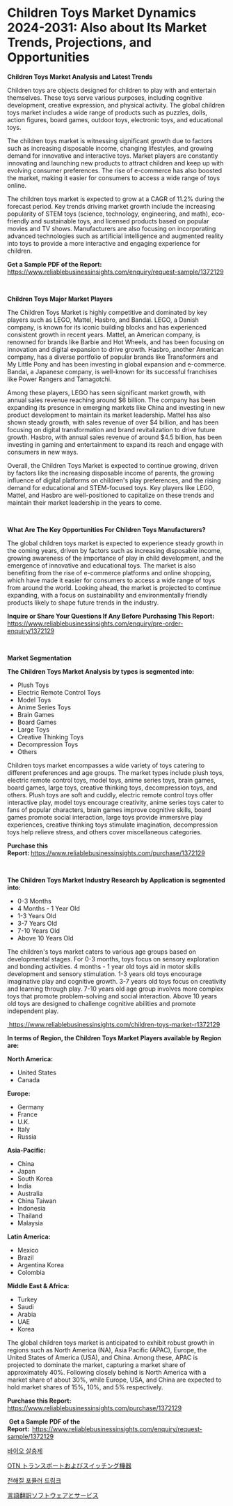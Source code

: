 <p><h1>Children Toys Market Dynamics 2024-2031: Also about Its Market Trends, Projections, and Opportunities</h1></p><p><strong>Children Toys Market Analysis and Latest Trends</strong></p>
<p><p>Children toys are objects designed for children to play with and entertain themselves. These toys serve various purposes, including cognitive development, creative expression, and physical activity. The global children toys market includes a wide range of products such as puzzles, dolls, action figures, board games, outdoor toys, electronic toys, and educational toys.</p><p>The children toys market is witnessing significant growth due to factors such as increasing disposable income, changing lifestyles, and growing demand for innovative and interactive toys. Market players are constantly innovating and launching new products to attract children and keep up with evolving consumer preferences. The rise of e-commerce has also boosted the market, making it easier for consumers to access a wide range of toys online.</p><p>The children toys market is expected to grow at a CAGR of 11.2% during the forecast period. Key trends driving market growth include the increasing popularity of STEM toys (science, technology, engineering, and math), eco-friendly and sustainable toys, and licensed products based on popular movies and TV shows. Manufacturers are also focusing on incorporating advanced technologies such as artificial intelligence and augmented reality into toys to provide a more interactive and engaging experience for children.</p></p>
<p><strong>Get a Sample PDF of the Report:&nbsp;</strong> <a href="https://www.reliablebusinessinsights.com/enquiry/request-sample/1372129">https://www.reliablebusinessinsights.com/enquiry/request-sample/1372129</a></p>
<p>&nbsp;</p>
<p><strong>Children Toys Major Market Players</strong></p>
<p><p>The Children Toys Market is highly competitive and dominated by key players such as LEGO, Mattel, Hasbro, and Bandai. LEGO, a Danish company, is known for its iconic building blocks and has experienced consistent growth in recent years. Mattel, an American company, is renowned for brands like Barbie and Hot Wheels, and has been focusing on innovation and digital expansion to drive growth. Hasbro, another American company, has a diverse portfolio of popular brands like Transformers and My Little Pony and has been investing in global expansion and e-commerce. Bandai, a Japanese company, is well-known for its successful franchises like Power Rangers and Tamagotchi.</p><p>Among these players, LEGO has seen significant market growth, with annual sales revenue reaching around $6 billion. The company has been expanding its presence in emerging markets like China and investing in new product development to maintain its market leadership. Mattel has also shown steady growth, with sales revenue of over $4 billion, and has been focusing on digital transformation and brand revitalization to drive future growth. Hasbro, with annual sales revenue of around $4.5 billion, has been investing in gaming and entertainment to expand its reach and engage with consumers in new ways.</p><p>Overall, the Children Toys Market is expected to continue growing, driven by factors like the increasing disposable income of parents, the growing influence of digital platforms on children's play preferences, and the rising demand for educational and STEM-focused toys. Key players like LEGO, Mattel, and Hasbro are well-positioned to capitalize on these trends and maintain their market leadership in the years to come.</p></p>
<p>&nbsp;</p>
<p><strong>What Are The Key Opportunities For Children Toys Manufacturers?</strong></p>
<p><p>The global children toys market is expected to experience steady growth in the coming years, driven by factors such as increasing disposable income, growing awareness of the importance of play in child development, and the emergence of innovative and educational toys. The market is also benefiting from the rise of e-commerce platforms and online shopping, which have made it easier for consumers to access a wide range of toys from around the world. Looking ahead, the market is projected to continue expanding, with a focus on sustainability and environmentally friendly products likely to shape future trends in the industry.</p></p>
<p><strong>Inquire or Share Your Questions If Any Before Purchasing This Report:</strong> <a href="https://www.reliablebusinessinsights.com/enquiry/pre-order-enquiry/1372129">https://www.reliablebusinessinsights.com/enquiry/pre-order-enquiry/1372129</a></p>
<p>&nbsp;</p>
<p><strong>Market Segmentation</strong></p>
<p><strong>The Children Toys Market Analysis by types is segmented into:</strong></p>
<p><ul><li>Plush Toys</li><li>Electric Remote Control Toys</li><li>Model Toys</li><li>Anime Series Toys</li><li>Brain Games</li><li>Board Games</li><li>Large Toys</li><li>Creative Thinking Toys</li><li>Decompression Toys</li><li>Others</li></ul></p>
<p><p>Children toys market encompasses a wide variety of toys catering to different preferences and age groups. The market types include plush toys, electric remote control toys, model toys, anime series toys, brain games, board games, large toys, creative thinking toys, decompression toys, and others. Plush toys are soft and cuddly, electric remote control toys offer interactive play, model toys encourage creativity, anime series toys cater to fans of popular characters, brain games improve cognitive skills, board games promote social interaction, large toys provide immersive play experiences, creative thinking toys stimulate imagination, decompression toys help relieve stress, and others cover miscellaneous categories.</p></p>
<p><strong>Purchase this Report:&nbsp;</strong><a href="https://www.reliablebusinessinsights.com/purchase/1372129">https://www.reliablebusinessinsights.com/purchase/1372129</a></p>
<p>&nbsp;</p>
<p><strong>The Children Toys Market Industry Research by Application is segmented into:</strong></p>
<p><ul><li>0-3 Months</li><li>4 Months - 1 Year Old</li><li>1-3 Years Old</li><li>3-7 Years Old</li><li>7-10 Years Old</li><li>Above 10 Years Old</li></ul></p>
<p><p>The children's toys market caters to various age groups based on developmental stages. For 0-3 months, toys focus on sensory exploration and bonding activities. 4 months - 1 year old toys aid in motor skills development and sensory stimulation. 1-3 years old toys encourage imaginative play and cognitive growth. 3-7 years old toys focus on creativity and learning through play. 7-10 years old age group involves more complex toys that promote problem-solving and social interaction. Above 10 years old toys are designed to challenge cognitive abilities and promote independent play.</p></p>
<p><a href="https://www.reliablebusinessinsights.com/children-toys-market-r1372129">&nbsp;https://www.reliablebusinessinsights.com/children-toys-market-r1372129</a></p>
<p><strong>In terms of Region, the Children Toys Market Players available by Region are:</strong></p>
<p>
    <p> <strong> North America: </strong>
        <ul>
            <li>United States</li>
            <li>Canada</li>
        </ul>
        </p> 
    <p> <strong> Europe: </strong>
        <ul>
            <li>Germany</li>
            <li>France</li>
            <li>U.K.</li>
            <li>Italy</li>
            <li>Russia</li>
        </ul>
        </p> 
    <p> <strong> Asia-Pacific: </strong>
        <ul>
            <li>China</li>
            <li>Japan</li>
            <li>South Korea</li>
            <li>India</li>
            <li>Australia</li>
            <li>China Taiwan</li>
            <li>Indonesia</li>
            <li>Thailand</li>
            <li>Malaysia</li>
        </ul>
        </p> 
    <p> <strong> Latin America: </strong>
        <ul>
            <li>Mexico</li>
            <li>Brazil</li>
            <li>Argentina Korea</li>
            <li>Colombia</li>
        </ul>
        </p> 
    <p> <strong> Middle East & Africa: </strong>
        <ul>
            <li>Turkey</li>
            <li>Saudi</li>
            <li>Arabia</li>
            <li>UAE</li>
            <li>Korea</li>
        </ul>
    </p>
    </p>
<p><p>The global children toys market is anticipated to exhibit robust growth in regions such as North America (NA), Asia Pacific (APAC), Europe, the United States of America (USA), and China. Among these, APAC is projected to dominate the market, capturing a market share of approximately 40%. Following closely behind is North America with a market share of about 30%, while Europe, USA, and China are expected to hold market shares of 15%, 10%, and 5% respectively.</p></p>
<p><strong>Purchase this Report: </strong><a href="https://www.reliablebusinessinsights.com/purchase/1372129">https://www.reliablebusinessinsights.com/purchase/1372129</a></p>
<p>&nbsp;<strong>Get a Sample PDF of the Report:&nbsp;&nbsp;</strong><a href="https://www.reliablebusinessinsights.com/enquiry/request-sample/1372129">https://www.reliablebusinessinsights.com/enquiry/request-sample/1372129</a></p>
<p><strong></strong></p>
<p><p><a href="https://medium.com/@corneliutrifa2022/%EC%83%9D%EB%AC%BC%EA%B3%A4%EC%B6%A9%EC%A0%9C-%EC%8B%9C%EC%9E%A5-%EA%B7%9C%EB%AA%A8-%EB%B0%8F-%EC%8B%9C%EC%9E%A5-%EB%8F%99%ED%96%A5-%EC%82%B0%EC%97%85-%EC%A0%84%EB%B0%98%EB%8F%84-%EC%B4%9D%EA%B4%84-2024%EB%85%84%EB%B6%80%ED%84%B0-2031%EB%85%84%EA%B9%8C%EC%A7%80-4886d9c658c1">바이오 살충제</a></p><p><a href="https://medium.com/@chrispbacon162023/otn%E3%83%88%E3%83%A9%E3%83%B3%E3%82%B9%E3%83%9D%E3%83%BC%E3%83%88%E3%81%8A%E3%82%88%E3%81%B3%E3%82%B9%E3%82%A4%E3%83%83%E3%83%81%E3%83%B3%E3%82%B0%E6%A9%9F%E5%99%A8%E3%81%AE%E5%B8%82%E5%A0%B4%E3%82%B7%E3%82%A7%E3%82%A2%E3%81%AE%E9%80%B2%E5%8C%96%E3%81%A8%E5%B8%82%E5%A0%B4%E6%88%90%E9%95%B7%E3%81%AE%E3%83%88%E3%83%AC%E3%83%B3%E3%83%892024%E5%B9%B4%E3%81%8B%E3%82%892031%E5%B9%B4%E3%81%BE%E3%81%A7-1c7c283c7d6b">OTN トランスポートおよびスイッチング機器</a></p><p><a href="https://medium.com/@dallasrrellwg/%EC%A0%84%ED%95%B4%EC%A7%88-%ED%98%BC%ED%95%A9%EC%9D%8C%EB%A3%8C-%EC%8B%9C%EC%9E%A5-%EC%A1%B0%EC%82%AC%EB%B3%B4%EA%B3%A0%EC%84%9C-%EA%B7%B8-%EC%97%AD%EC%82%AC-%EB%B0%8F-2024%EB%85%84%EB%B6%80%ED%84%B0-2031%EB%85%84%EA%B9%8C%EC%A7%80%EC%9D%98-%EC%98%88%EC%B8%A1-2dd2afd279a9">전해질 포뮬러 드링크</a></p><p><a href="https://medium.com/@lelanadden5645/%E8%A8%80%E8%AA%9E%E7%BF%BB%E8%A8%B3%E3%82%BD%E3%83%95%E3%83%88%E3%82%A6%E3%82%A7%E3%82%A2-%E3%82%B5%E3%83%BC%E3%83%93%E3%82%B9%E5%B8%82%E5%A0%B4%E3%81%AE%E3%83%88%E3%83%AC%E3%83%B3%E3%83%89%E3%81%A8%E5%B8%82%E5%A0%B4%E5%88%86%E6%9E%90%E3%81%AF-2024%E5%B9%B4%E3%81%8B%E3%82%892031%E5%B9%B4%E3%81%BE%E3%81%A7%E3%81%AE%E4%BA%88%E6%B8%AC%E3%81%95%E3%82%8C%E3%81%A6%E3%81%84%E3%81%BE%E3%81%99-68cc491b9ef5">言語翻訳ソフトウェアとサービス</a></p></p>
